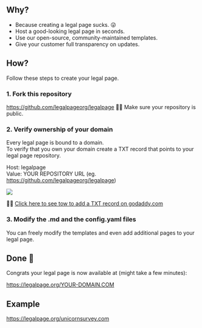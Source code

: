 ## Why?

* Because creating a legal page sucks. 😜
* Host a good-looking legal page in seconds.
* Use our open-source, community-maintained templates.
* Give your customer full transparency on updates.

## How?
Follow these steps to create your legal page.

### 1. Fork this repository
https://github.com/legalpageorg/legalpage
💁‍♀️ Make sure your repository is public. 

### 2. Verify ownership of your domain
Every legal page is bound to a domain.   
To verify that you own your domain create a TXT record that points to your legal page repository.   

Host: legalpage   
Value: YOUR REPOSITORY URL (eg. https://github.com/legalpageorg/legalpage)

![](https://static.legalpage.org/images/dnsrecord.png)



💁‍♀️ [Click here to see tow to add a TXT record on godaddy.com](https://www.google.com/search?q=godaddy+add+txt+record)


### 3. Modify the .md and the config.yaml files
You can freely modify the templates and even add additional pages to your legal page.

## Done 🎉

Congrats your legal page is now available at (might take a few minutes): 

https://legalpage.org/YOUR-DOMAIN.COM

## Example

https://legalpage.org/unicornsurvey.com



